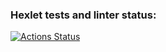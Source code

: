 ### Hexlet tests and linter status:
[![Actions Status](https://github.com/miroslav724/frontend-project-44/actions/workflows/hexlet-check.yml/badge.svg)](https://github.com/miroslav724/frontend-project-44/actions)